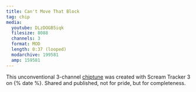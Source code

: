 ```yaml
---
title: Can't Move That Block
tag: chip
media:
  youtube: DLzDOGB5iqk
  filesize: 8088
  channels: 3
  format: MOD
  length: 0:37 (looped)
  modarchive: 199581
  amp: 159581
---
```


This unconventional 3-channel [chiptune] was created with Scream Tracker 3 on
{% date %}. Shared and published, not for pride, but for completeness.

<!--more-->

[chiptune]: /music/chiptunes
